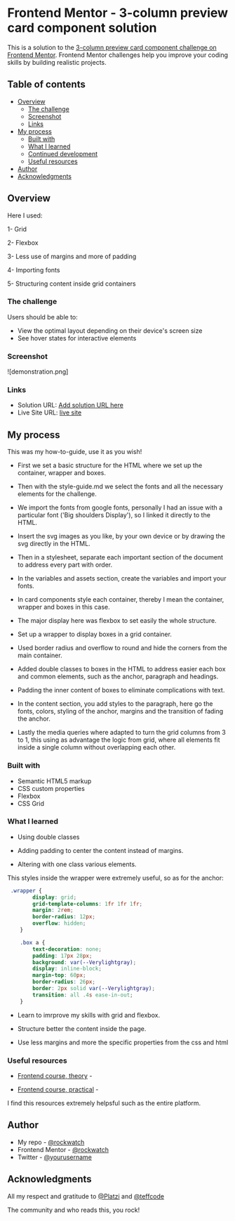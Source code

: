 # Frontend Mentor - 3-column preview card component solution

This is a solution to the [3-column preview card component challenge on Frontend Mentor](https://www.frontendmentor.io/challenges/3column-preview-card-component-pH92eAR2-). Frontend Mentor challenges help you improve your coding skills by building realistic projects. 

## Table of contents

- [Overview](#overview)
  - [The challenge](#the-challenge)
  - [Screenshot](#screenshot)
  - [Links](#links)
- [My process](#my-process)
  - [Built with](#built-with)
  - [What I learned](#what-i-learned)
  - [Continued development](#continued-development)
  - [Useful resources](#useful-resources)
- [Author](#author)
- [Acknowledgments](#acknowledgments)


## Overview
 
 Here I used:

 1- Grid

 2- Flexbox

 3- Less use of margins and more of padding

 4- Importing fonts

 5- Structuring content inside grid containers 

### The challenge

Users should be able to:

- View the optimal layout depending on their device's screen size
- See hover states for interactive elements

### Screenshot

![demonstration.png]

### Links

- Solution URL: [Add solution URL here](https://your-solution-url.com)
- Live Site URL: [live site](https://rockwatch.github.io/Three-order-card/)

## My process

This was my how-to-guide, use it as you wish!

- First we set a basic structure for the HTML where we set up the container, wrapper and boxes.

- Then with the style-guide.md we select the fonts and all the necessary elements for the challenge.

- We import the fonts from google fonts, personally I had an issue with a particular font ('Big shoulders Display'), so I linked it directly to the HTML.

- Insert the svg images as you like, by your own device or by drawing the svg directly in the HTML.

- Then in a stylesheet, separate each important section of the document to address every part with order.

- In the variables and assets section, create the variables and import your fonts.

- In card components style each container, thereby I mean the container, wrapper and boxes in this case.

- The major display here was flexbox to set easily the whole structure.

- Set up a wrapper to display boxes in a grid container.

- Used border radius and overflow to round and hide the corners from the main container.

- Added double classes to boxes in the HTML to address easier each box and common elements, such as the anchor, paragraph and headings.

- Padding the inner content of boxes to eliminate complications with text.

- In the content section, you add styles to the paragraph, here go the fonts, colors, styling of the anchor, margins and the transition of fading the anchor.

- Lastly the media queries where adapted to turn the grid columns from 3 to 1, this using as advantage the logic from grid, where all elements fit inside a single column without overlapping each other.

### Built with

- Semantic HTML5 markup
- CSS custom properties
- Flexbox
- CSS Grid

### What I learned

* Using double classes

* Adding padding to center the content instead of margins.

* Altering with one class various elements.

This styles inside the wrapper were extremely useful, so as for the anchor:

```css
 .wrapper {
        display: grid;
        grid-template-columns: 1fr 1fr 1fr;
        margin: 2rem;
        border-radius: 12px;
        overflow: hidden;
    }

    .box a {
        text-decoration: none;
        padding: 17px 28px;
        background: var(--Verylightgray);
        display: inline-block;
        margin-top: 60px;
        border-radius: 26px;
        border: 2px solid var(--Verylightgray);
        transition: all .4s ease-in-out;
    }

```

- Learn to imrprove my skills with grid and flexbox.

- Structure better the content inside the page.

- Use less margins and more the specific properties from the css and html

### Useful resources

- [Frontend course, theory](https://platzi.com/clases/frontend-developer/) - 

- [Frontend course, practical](https://platzi.com/clases/frontend-developer-practico/) -

 I find this resources extremely helpsful such as the entire platform.

## Author

- My repo - [@rockwatch](https://github.com/rockwatch)
- Frontend Mentor - [@rockwatch](https://www.frontendmentor.io/profile/rockwatch)
- Twitter - [@yourusername](https://www.twitter.com/yourusername)


## Acknowledgments

All my respect and gratitude to [@Platzi](https://github.com/platzi) and [@teffcode](https://github.com/teffcode)

The community and who reads this, you rock!
